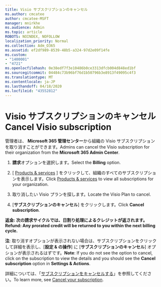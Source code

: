 ```yaml
---
title: Visio サブスクリプションのキャンセル
ms.author: cmcatee
author: cmcatee-MSFT
manager: mnirkhe
ms.audience: Admin
ms.topic: article
ROBOTS: NOINDEX, NOFOLLOW
localization_priority: Normal
ms.collection: Adm_O365
ms.assetid: ef2df989-8539-48b5-a324-97d2e09f14fe
ms.custom:
- "1400001"
- "4721"
ms.openlocfilehash: 0e38edf7f3e10486b0ce3313dfcb004d848ed1bf
ms.sourcegitcommit: 04484c73b96bf76d1b50796b3e8913f49095c4f3
ms.translationtype: MT
ms.contentlocale: ja-JP
ms.lasthandoff: 04/18/2020
ms.locfileid: "43552812"
---
```

# <a name="cancel-visio-subscription"></a><span data-ttu-id="91e4d-102">Visio サブスクリプションのキャンセル</span><span class="sxs-lookup"><span data-stu-id="91e4d-102">Cancel Visio subscription</span></span>

<span data-ttu-id="91e4d-103">管理者は、 **Microsoft 365 管理センター**から組織の Visio サブスクリプションを取り消すことができます。</span><span class="sxs-lookup"><span data-stu-id="91e4d-103">Admins can cancel the Visio subscription for their organization from the **Microsoft 365 Admin Center**.</span></span> 

1. <span data-ttu-id="91e4d-104">**請求**オプションを選択します。</span><span class="sxs-lookup"><span data-stu-id="91e4d-104">Select the **Billing** option.</span></span>

2. <span data-ttu-id="91e4d-105">[ [Products & services](https://admin.microsoft.com/AdminPortal/Home?adminportal=1&msCV=%2BbOQtMNsz0ei8f5z.0.36#/subscriptions) ] をクリックして、組織のすべてのサブスクリプションを表示します。</span><span class="sxs-lookup"><span data-stu-id="91e4d-105">Click [Products & services](https://admin.microsoft.com/AdminPortal/Home?adminportal=1&msCV=%2BbOQtMNsz0ei8f5z.0.36#/subscriptions) to view all subscriptions for your organization.</span></span>

3. <span data-ttu-id="91e4d-106">取り消したい Visio プランを探します。</span><span class="sxs-lookup"><span data-stu-id="91e4d-106">Locate the Visio Plan to cancel.</span></span>

4. <span data-ttu-id="91e4d-107">[**サブスクリプションのキャンセル**] をクリックします。</span><span class="sxs-lookup"><span data-stu-id="91e4d-107">Click **Cancel subscription**.</span></span>

<span data-ttu-id="91e4d-108">**返金: 次の請求サイクルでは、日割り処理によるクレジットが返されます。**</span><span class="sxs-lookup"><span data-stu-id="91e4d-108">**Refund: Any prorated credit will be returned to you within the next billing cycle.**</span></span> 

<span data-ttu-id="91e4d-109">**注**: 取り消すオプションが表示されない場合は、サブスクリプションをクリックして詳細を表示し、[**設定 & の操作**] に [**サブスクリプションのキャンセル**] オプションが表示されるはずです。</span><span class="sxs-lookup"><span data-stu-id="91e4d-109">**Note**: If you do not see the option to cancel, click on the subscription to view the details and you should see the **Cancel subscription** option in **Settings & Actions**.</span></span> 

<span data-ttu-id="91e4d-110">詳細については、「[サブスクリプションをキャンセルする](https://docs.microsoft.com/office365/admin/subscriptions-and-billing/cancel-your-subscription)」を参照してください。</span><span class="sxs-lookup"><span data-stu-id="91e4d-110">To learn more, see [Cancel your subscription](https://docs.microsoft.com/office365/admin/subscriptions-and-billing/cancel-your-subscription).</span></span> 

